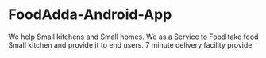 # FoodAdda-Android-App
We help Small kitchens and Small homes. We as a Service to Food take food Small kitchen and provide it to end users. 7 minute delivery facility provide 
